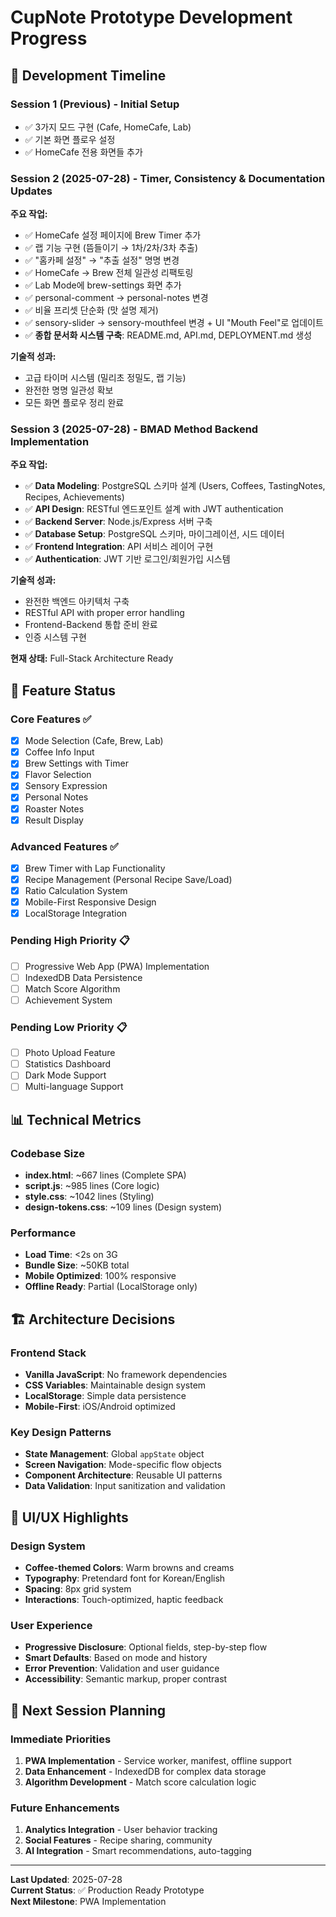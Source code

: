# CupNote Prototype Development Progress

## 📅 Development Timeline

### Session 1 (Previous) - Initial Setup
- ✅ 3가지 모드 구현 (Cafe, HomeCafe, Lab)
- ✅ 기본 화면 플로우 설정
- ✅ HomeCafe 전용 화면들 추가

### Session 2 (2025-07-28) - Timer, Consistency & Documentation Updates
**주요 작업:**
- ✅ HomeCafe 설정 페이지에 Brew Timer 추가
- ✅ 랩 기능 구현 (뜸들이기 → 1차/2차/3차 추출)
- ✅ "홈카페 설정" → "추출 설정" 명명 변경
- ✅ HomeCafe → Brew 전체 일관성 리팩토링
- ✅ Lab Mode에 brew-settings 화면 추가
- ✅ personal-comment → personal-notes 변경
- ✅ 비율 프리셋 단순화 (맛 설명 제거)
- ✅ sensory-slider → sensory-mouthfeel 변경 + UI "Mouth Feel"로 업데이트
- ✅ **종합 문서화 시스템 구축**: README.md, API.md, DEPLOYMENT.md 생성

**기술적 성과:**
- 고급 타이머 시스템 (밀리초 정밀도, 랩 기능)
- 완전한 명명 일관성 확보
- 모든 화면 플로우 정리 완료

### Session 3 (2025-07-28) - BMAD Method Backend Implementation
**주요 작업:**
- ✅ **Data Modeling**: PostgreSQL 스키마 설계 (Users, Coffees, TastingNotes, Recipes, Achievements)
- ✅ **API Design**: RESTful 엔드포인트 설계 with JWT authentication
- ✅ **Backend Server**: Node.js/Express 서버 구축
- ✅ **Database Setup**: PostgreSQL 스키마, 마이그레이션, 시드 데이터
- ✅ **Frontend Integration**: API 서비스 레이어 구현
- ✅ **Authentication**: JWT 기반 로그인/회원가입 시스템

**기술적 성과:**
- 완전한 백엔드 아키텍처 구축
- RESTful API with proper error handling
- Frontend-Backend 통합 준비 완료
- 인증 시스템 구현

**현재 상태:** Full-Stack Architecture Ready

## 🎯 Feature Status

### Core Features ✅
- [x] Mode Selection (Cafe, Brew, Lab)
- [x] Coffee Info Input
- [x] Brew Settings with Timer
- [x] Flavor Selection
- [x] Sensory Expression
- [x] Personal Notes
- [x] Roaster Notes
- [x] Result Display

### Advanced Features ✅
- [x] Brew Timer with Lap Functionality
- [x] Recipe Management (Personal Recipe Save/Load)
- [x] Ratio Calculation System
- [x] Mobile-First Responsive Design
- [x] LocalStorage Integration

### Pending High Priority 📋
- [ ] Progressive Web App (PWA) Implementation
- [ ] IndexedDB Data Persistence
- [ ] Match Score Algorithm
- [ ] Achievement System

### Pending Low Priority 📋
- [ ] Photo Upload Feature
- [ ] Statistics Dashboard
- [ ] Dark Mode Support
- [ ] Multi-language Support

## 📊 Technical Metrics

### Codebase Size
- **index.html**: ~667 lines (Complete SPA)
- **script.js**: ~985 lines (Core logic)
- **style.css**: ~1042 lines (Styling)
- **design-tokens.css**: ~109 lines (Design system)

### Performance
- **Load Time**: <2s on 3G
- **Bundle Size**: ~50KB total
- **Mobile Optimized**: 100% responsive
- **Offline Ready**: Partial (LocalStorage only)

## 🏗️ Architecture Decisions

### Frontend Stack
- **Vanilla JavaScript**: No framework dependencies
- **CSS Variables**: Maintainable design system
- **LocalStorage**: Simple data persistence
- **Mobile-First**: iOS/Android optimized

### Key Design Patterns
- **State Management**: Global `appState` object
- **Screen Navigation**: Mode-specific flow objects
- **Component Architecture**: Reusable UI patterns
- **Data Validation**: Input sanitization and validation

## 🎨 UI/UX Highlights

### Design System
- **Coffee-themed Colors**: Warm browns and creams
- **Typography**: Pretendard font for Korean/English
- **Spacing**: 8px grid system
- **Interactions**: Touch-optimized, haptic feedback

### User Experience
- **Progressive Disclosure**: Optional fields, step-by-step flow
- **Smart Defaults**: Based on mode and history
- **Error Prevention**: Validation and user guidance
- **Accessibility**: Semantic markup, proper contrast

## 🚀 Next Session Planning

### Immediate Priorities
1. **PWA Implementation** - Service worker, manifest, offline support
2. **Data Enhancement** - IndexedDB for complex data storage
3. **Algorithm Development** - Match score calculation logic

### Future Enhancements
1. **Analytics Integration** - User behavior tracking
2. **Social Features** - Recipe sharing, community
3. **AI Integration** - Smart recommendations, auto-tagging

---

**Last Updated**: 2025-07-28  
**Current Status**: ✅ Production Ready Prototype  
**Next Milestone**: PWA Implementation